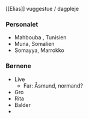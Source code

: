 [[Elias]] vuggestue / dagpleje
### Personalet
* Mahbouba , Tunisien
* Muna, Somalien
* Somayya, Marrokko

### Børnene
* Live
	* Far: Åsmund, normand? 
* Gro
* Rita
* Balder
* 